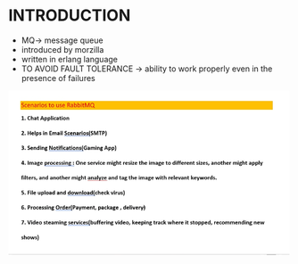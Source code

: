 # INTRODUCTION

- MQ-> message queue
- introduced by morzilla
- written in erlang language
- TO AVOID FAULT TOLERANCE -> ability to work properly even in the presence of failures 

![alt text](image-101.png)
 

